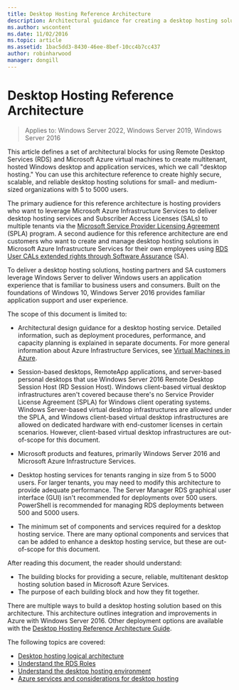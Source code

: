 ```yaml
---
title: Desktop Hosting Reference Architecture
description: Architectural guidance for creating a desktop hosting solution with RDS and Azure.
ms.author: wscontent
ms.date: 11/02/2016
ms.topic: article
ms.assetid: 1bac5dd3-8430-46ee-8bef-10cc4b7cc437
author: robinharwood
manager: dongill
---
```

# Desktop Hosting Reference Architecture

>Applies to: Windows Server 2022, Windows Server 2019, Windows Server 2016

This article defines a set of architectural blocks for using Remote Desktop Services (RDS) and Microsoft Azure virtual machines to create multitenant, hosted Windows desktop and application services, which we call "desktop hosting." You can use this architecture reference to create highly secure, scalable, and reliable desktop hosting solutions for small- and medium-sized organizations with 5 to 5000 users.

The primary audience for this reference architecture is hosting providers who want to leverage Microsoft Azure Infrastructure Services to deliver desktop hosting services and Subscriber Access Licenses (SALs) to multiple tenants via the [Microsoft Service Provider Licensing Agreement](https://www.microsoft.com/hosting/en/us/licensing/splabenefits.aspx) (SPLA) program. A second audience for this reference architecture are end customers who want to create and manage desktop hosting solutions in Microsoft Azure Infrastructure Services for their own employees using [RDS User CALs extended rights through Software Assurance](https://download.microsoft.com/download/6/B/A/6BA3215A-C8B5-4AD1-AA8E-6C93606A4CFB/Windows_Server_2012_R2_Remote_Desktop_Services_Licensing_Datasheet.pdf) (SA).

To deliver a desktop hosting solutions, hosting partners and SA customers leverage Windows Server to deliver Windows users an application experience that is familiar to business users and consumers. Built on the foundations of Windows 10, Windows Server 2016 provides familiar application support and user experience.

The scope of this document is limited to:

- Architectural design guidance for a desktop hosting service. Detailed information, such as deployment procedures, performance, and capacity planning is explained in separate documents. For more general information about Azure Infrastructure Services, see [Virtual Machines in Azure](/azure/virtual-machines/).

- Session-based desktops, RemoteApp applications, and server-based personal desktops that use Windows Server 2016 Remote Desktop Session Host (RD Session Host). Windows client-based virtual desktop infrastructures aren't covered because there's no Service Provider License Agreement (SPLA) for Windows client operating systems. Windows Server-based virtual desktop infrastructures are allowed under the SPLA, and Windows client-based virtual desktop infrastructures are allowed on dedicated hardware with end-customer licenses in certain scenarios. However, client-based virtual desktop infrastructures are out-of-scope for this document.

- Microsoft products and features, primarily Windows Server 2016 and Microsoft Azure Infrastructure Services.

- Desktop hosting services for tenants ranging in size from 5 to 5000 users.   For larger tenants, you may need to modify this architecture to provide adequate performance. The Server Manager RDS graphical user interface (GUI) isn't recommended for deployments over 500 users. PowerShell is recommended for managing RDS deployments between 500 and 5000 users.

- The minimum set of components and services required for a desktop hosting service. There are many optional components and services that can be added to enhance a desktop hosting service, but these are out-of-scope for this document.

After reading this document, the reader should understand:

- The building blocks for providing a secure, reliable, multitenant desktop hosting solution based in Microsoft Azure Services.
- The purpose of each building block and how they fit together.

There are multiple ways to build a desktop hosting solution based on this architecture. This architecture outlines integration and improvements in Azure with Windows Server 2016. Other deployment options are available with the [Desktop Hosting Reference Architecture Guide](https://go.microsoft.com/fwlink/p/?LinkId=517389).

The following topics are covered:

- [Desktop hosting logical architecture](Desktop-hosting-logical-architecture.md)
- [Understand the RDS Roles](./desktop-hosting-service.md)
- [Understand the desktop hosting environment](Understanding-the-desktop-hosting-environment.md)
- [Azure services and considerations for desktop hosting](Azure-services-and-considerations-for-desktop-hosting.md)

